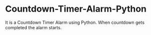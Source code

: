 # Countdown-Timer-Alarm-Python
It is a Countdown Timer Alarm using Python. When countdown gets completed the alarm starts.
